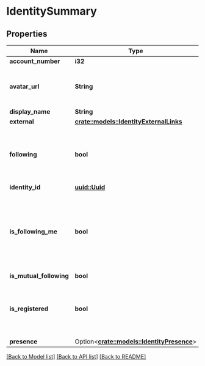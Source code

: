 # IdentitySummary

## Properties

Name | Type | Description | Notes
------------ | ------------- | ------------- | -------------
**account_number** | **i32** |  | 
**avatar_url** | **String** | The URL of this identity's avatar image. | 
**display_name** | **String** |  | 
**external** | [**crate::models::IdentityExternalLinks**](IdentityExternalLinks.md) |  | 
**following** | **bool** | Whether or not the requestee's identity is following this identity. | 
**identity_id** | [**uuid::Uuid**](uuid::Uuid.md) |  | 
**is_following_me** | **bool** | Whether or not this identity is both followng and is followed by the requestee's identity. | 
**is_mutual_following** | **bool** |  | 
**is_registered** | **bool** | Whether or not this identity is registered with a linked account. | 
**presence** | Option<[**crate::models::IdentityPresence**](IdentityPresence.md)> |  | [optional]

[[Back to Model list]](../README.md#documentation-for-models) [[Back to API list]](../README.md#documentation-for-api-endpoints) [[Back to README]](../README.md)


